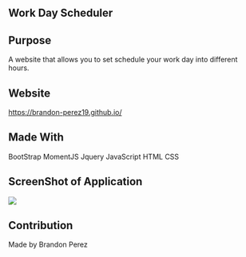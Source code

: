 ## Work Day Scheduler

## Purpose 
A website that allows you to set schedule your work day into different hours.

## Website
https://brandon-perez19.github.io/

## Made With
  BootStrap
  MomentJS
  Jquery
  JavaScript
  HTML
  CSS
  
## ScreenShot of Application

![](assets/images/Screen-Shot.png)

## Contribution

Made by Brandon Perez

